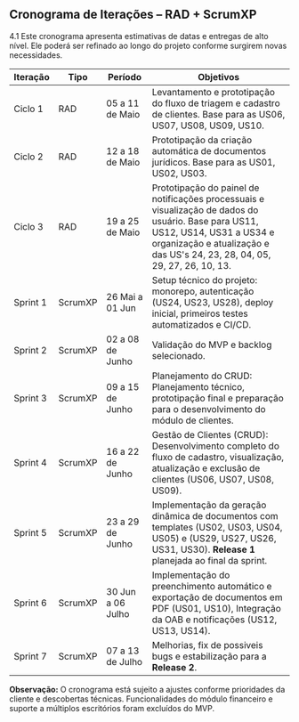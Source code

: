  ## Cronograma de Iterações – RAD + ScrumXP

4.1 Este cronograma apresenta estimativas de datas e entregas de alto nível. Ele poderá ser refinado ao longo do projeto conforme surgirem novas necessidades.

| Iteração | Tipo    | Período           | Objetivos                                                                                                                                                   |
| -------- | ------- | ----------------- | ----------------------------------------------------------------------------------------------------------------------------------------------------------- |
| Ciclo 1  | RAD     | 05 a 11 de Maio   | Levantamento e prototipação do fluxo de triagem e cadastro de clientes. Base para as US06, US07, US08, US09, US10.                                          |
| Ciclo 2  | RAD     | 12 a 18 de Maio   | Prototipação da criação automática de documentos jurídicos. Base para as US01, US02, US03.                                                                  |
| Ciclo 3  | RAD     | 19 a 25 de Maio   | Prototipação do painel de notificações processuais e visualização de dados do usuário. Base para US11, US12, US14, US31 a US34 e organização e atualização e das US's 24, 23, 28, 04, 05, 29, 27, 26, 10, 13. |
| Sprint 1 | ScrumXP | 26 Mai a 01 Jun   | Setup técnico do projeto: monorepo, autenticação (US24, US23, US28), deploy inicial, primeiros testes automatizados e CI/CD.                                      |
| Sprint 2 | ScrumXP | 02 a 08 de Junho  | Validação do MVP e backlog selecionado.                                                      |
| Sprint 3 | ScrumXP | 09 a 15 de Junho  | Planejamento do CRUD: Planejamento técnico, prototipação final e preparação para o desenvolvimento do módulo de clientes.
| Sprint 4 | ScrumXP | 16 a 22 de Junho  | Gestão de Clientes (CRUD): Desenvolvimento completo do fluxo de cadastro, visualização, atualização e exclusão de clientes (US06, US07, US08, US09).|
| Sprint 5 | ScrumXP | 23 a 29 de Junho  | Implementação da geração dinâmica de documentos com templates (US02, US03, US04, US05) e (US29, US27, US26, US31, US30). **Release 1** planejada ao final da sprint.|
| Sprint 6 | ScrumXP | 30 Jun a 06 Julho | Implementação do preenchimento automático e exportação de documentos em PDF (US01, US10), Integração da OAB e notificações (US12, US13, US14).|
| Sprint 7 | ScrumXP | 07 a 13 de Julho  | Melhorias, fix de possiveis bugs e estabilização para a **Release 2**.                                                        |

**Observação:** O cronograma está sujeito a ajustes conforme prioridades da cliente e descobertas técnicas. Funcionalidades do módulo financeiro e suporte a múltiplos escritórios foram excluídos do MVP.
